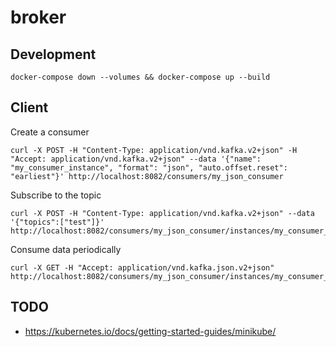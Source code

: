 # broker

## Development

```
docker-compose down --volumes && docker-compose up --build
```
## Client

Create a consumer

```
curl -X POST -H "Content-Type: application/vnd.kafka.v2+json" -H "Accept: application/vnd.kafka.v2+json" --data '{"name": "my_consumer_instance", "format": "json", "auto.offset.reset": "earliest"}' http://localhost:8082/consumers/my_json_consumer
```

Subscribe to the topic

```
curl -X POST -H "Content-Type: application/vnd.kafka.v2+json" --data '{"topics":["test"]}' http://localhost:8082/consumers/my_json_consumer/instances/my_consumer_instance/subscription
```

Consume data periodically

```
curl -X GET -H "Accept: application/vnd.kafka.json.v2+json" http://localhost:8082/consumers/my_json_consumer/instances/my_consumer_instance/records
```

## TODO

- https://kubernetes.io/docs/getting-started-guides/minikube/

